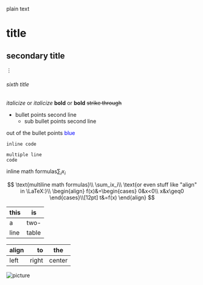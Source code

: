 plain text

# title
## secondary title
$\vdots$
###### sixth title

*italicize* or _italicize_
**bold** or __bold__
~~strike through~~
- bullet points
second line
  - sub bullet points
second line

out of the bullet points
<span style="color:blue">blue</span>

`inline code`

```
multiple line
code
```


$\text{inline math formulas} \sum_ix_i$

$$
\text{multiline math formulas}\\
\sum_ix_i\\
\text{or even stuff like "align" in \LaTeX:}\\
\begin{align}
    f(x)&=\begin{cases}
        0&x<0\\
        x&x\geq0
        \end{cases}\\[12pt]
    t&=f(x)
\end{align}
$$

<!-- comment -->

this|is
-|-
a|two-
line|table

align|to|the
|-|-:|:-:
left|right|center

![picture](path-of-the-picture "what you see when hovering over it")
<!-- it is broke because there is no picture in the path -->